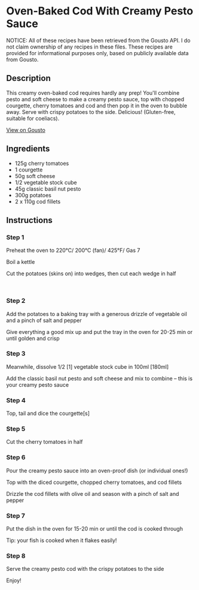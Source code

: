 # Oven-Baked Cod With Creamy Pesto Sauce

NOTICE: All of these recipes have been retrieved from the Gousto API. I do not claim ownership of any recipes in these files. These recipes are provided for informational purposes only, based on publicly available data from Gousto.

## Description

This creamy oven-baked cod requires hardly any prep! You'll combine pesto and soft cheese to make a creamy pesto sauce, top with chopped courgette, cherry tomatoes and cod and then pop it in the oven to bubble away. Serve with crispy potatoes to the side. Delicious! (Gluten-free, suitable for coeliacs).

[View on Gousto](https://www.gousto.co.uk/recipes/cookbook/oven-baked-cod-with-creamy-pesto-sauce)

## Ingredients

- 125g cherry tomatoes
- 1 courgette
- 50g soft cheese
- 1/2 vegetable stock cube
- 45g classic basil nut pesto
- 300g potatoes
- 2 x 110g cod fillets

## Instructions


### Step 1

Preheat the oven to 220&deg;C/ 200&deg;C (fan)/ 425&deg;F/ Gas 7


Boil a kettle


Cut the potatoes (skins on) into wedges, then cut each wedge in half


&nbsp;


### Step 2

Add the potatoes to a baking tray with a generous drizzle of vegetable oil and a pinch of salt and pepper


Give everything a good mix up and put the tray in the oven for 20-25 min or until golden and crisp


### Step 3

Meanwhile, dissolve 1/2 <span class="text-danger">[1]</span>&nbsp;vegetable stock cube in 100ml <span class="text-danger">[180ml]</span>&nbsp;


Add the classic basil nut pesto and soft cheese and mix to combine &ndash; this is your creamy&nbsp;pesto sauce


### Step 4

Top, tail and dice the courgette<span class="text-danger">[s]</span>


### Step 5

Cut the cherry tomatoes in half


### Step 6

Pour the creamy pesto sauce into an oven-proof dish (or individual ones!)&nbsp;


Top with the diced courgette, chopped cherry tomatoes, and cod fillets&nbsp;


Drizzle the cod fillets with olive oil and season with a pinch of salt and pepper


### Step 7

Put the dish in the oven for 15-20 min or until the cod is cooked through


Tip: your fish is cooked when it flakes easily!

### Step 8

Serve the creamy pesto cod with the crispy potatoes to the side


Enjoy!

